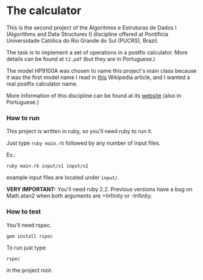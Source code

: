 # The calculator

This is the second project of the Algoritmos e Estruturas de Dados I (Algorithms
and Data Structures I) discipline offered at Pontíficia Universidade Católica do
Rio Grande do Sul (PUCRS), Brazil.

The task is to implement a set of operations in a postfix calculator. More
details can be found at `t2.pdf` (but they are in Portuguese.)

The model HP9100A was chosen to name this project's main class because it was
the first model name I read in
[this](https://en.wikipedia.org/wiki/Reverse_Polish_notation) Wikipedia article,
and I wanted a real postfix calculator name.

More information of this discipline can be found at its
[website](http://www.inf.pucrs.br/~oliveira/alestI/index.html) (also in
Portuguese.)

### How to run

This project is written in ruby, so you'll need ruby to run it.

Just type `ruby main.rb` followed by any number of input files.

Ex.:

    ruby main.rb input/x1 input/x2

example input files are located under `input/`.

**VERY IMPORTANT:** You'll need ruby 2.2. Previous versions have a bug on
Math.atan2 when both arguments are +Infinity or -Infinity.

### How to test

You'll need rspec.

    gem install rspec

To run just type

    rspec

in the project root.
